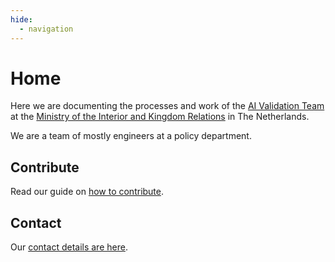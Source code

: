 ```yaml
---
hide:
  - navigation
---
```


# Home

Here we are documenting the processes and work of the [AI Validation Team](About/team.md) at the [Ministry of the
Interior and Kingdom Relations](https://www.government.nl/ministries/ministry-of-the-interior-and-kingdom-relations) in
The Netherlands.

We are a team of mostly engineers at a policy department.

## Contribute

Read our guide on [how to contribute](Way-of-Working/Contributing.md).

## Contact

Our [contact details are here](About/contact.md).
